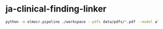 # ja-clinical-finding-linker

```bash
python -m olmocr.pipeline ./workspace --pdfs data/pdfs/*.pdf --model allenai/olmOCR-7B-0225-preview --target_anchor_text_len 4000
```
